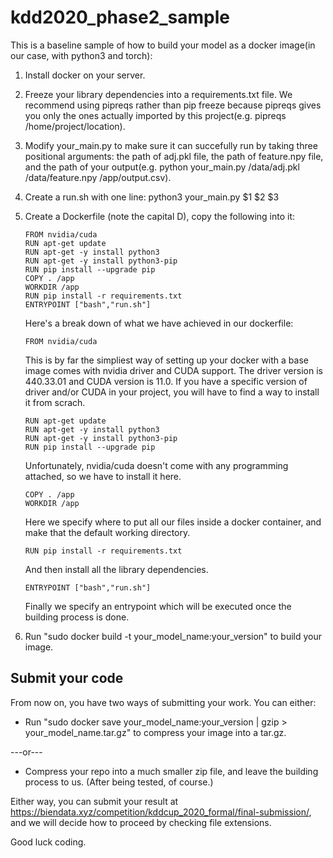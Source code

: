# kdd2020_phase2_sample

This is a baseline sample of how to build your model as a docker image(in our case, with python3 and torch):

1. Install docker on your server.

2. Freeze your library dependencies into a requirements.txt file. We recommend using pipreqs rather than pip freeze because pipreqs gives you only the ones actually imported by this project(e.g. pipreqs /home/project/location).

3. Modify your_main.py to make sure it can succefully run by taking three positional arguments: the path of adj.pkl file, the path of feature.npy file, and the path of your output(e.g. python your_main.py /data/adj.pkl /data/feature.npy /app/output.csv).

4. Create a run.sh with one line: python3 your_main.py $1 $2 $3

5. Create a Dockerfile (note the capital D), copy the following into it:

       FROM nvidia/cuda
       RUN apt-get update
       RUN apt-get -y install python3
       RUN apt-get -y install python3-pip
       RUN pip install --upgrade pip
       COPY . /app
       WORKDIR /app
       RUN pip install -r requirements.txt
       ENTRYPOINT ["bash","run.sh"]
    
   Here's a break down of what we have achieved in our dockerfile:
   
       FROM nvidia/cuda
       
   This is by far the simpliest way of setting up your docker with a base image comes with nvidia driver and CUDA support. 
   The driver version is 440.33.01 and CUDA version is 11.0. 
   If you have a specific version of driver and/or CUDA in your project, you will have to find a way to install it from scrach.
   
       RUN apt-get update
       RUN apt-get -y install python3
       RUN apt-get -y install python3-pip
       RUN pip install --upgrade pip
       
   Unfortunately, nvidia/cuda doesn't come with any programming attached, so we have to install it here.
   
       COPY . /app
       WORKDIR /app
       
   Here we specify where to put all our files inside a docker container, and make that the default working directory.
   
       RUN pip install -r requirements.txt
       
   And then install all the library dependencies.
   
       ENTRYPOINT ["bash","run.sh"]
       
   Finally we specify an entrypoint which will be executed once the building process is done.
   
    
6. Run "sudo docker build -t your_model_name:your_version" to build your image.

## Submit your code

From now on, you have two ways of submitting your work. You can either:

* Run "sudo docker save your_model_name:your_version | gzip > your_model_name.tar.gz" to compress your image into a tar.gz.

---or---

* Compress your repo into a much smaller zip file, and leave the building process to us. (After being tested, of course.)

Either way, you can submit your result at https://biendata.xyz/competition/kddcup_2020_formal/final-submission/, and we will decide how to proceed by checking file extensions.

Good luck coding.
